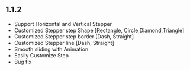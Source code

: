 ## 1.1.2

- Support Horizontal and Vertical Stepper
- Customized Stepper step Shape [Rectangle, Circle,Diamond,Triangle]
- Customized Stepper step border [Dash, Straight]
- Customized Stepper line  [Dash, Straight]
- Smooth sliding with Animation
- Easily Customize Step
- Bug fix
